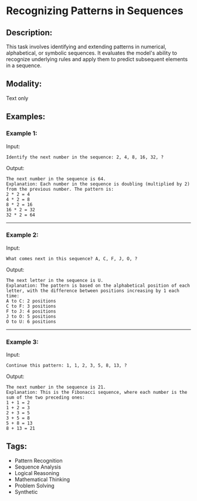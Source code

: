 # Recognizing Patterns in Sequences

## Description:
This task involves identifying and extending patterns in numerical, alphabetical, or symbolic sequences. It evaluates the model's ability to recognize underlying rules and apply them to predict subsequent elements in a sequence.

## Modality:
Text only

## Examples:

### Example 1:

Input:

```
Identify the next number in the sequence: 2, 4, 8, 16, 32, ?
```

Output:

```
The next number in the sequence is 64.
Explanation: Each number in the sequence is doubling (multiplied by 2) from the previous number. The pattern is:
2 * 2 = 4
4 * 2 = 8
8 * 2 = 16
16 * 2 = 32
32 * 2 = 64
```

---

### Example 2:

Input:

```
What comes next in this sequence? A, C, F, J, O, ?
```

Output:

```
The next letter in the sequence is U.
Explanation: The pattern is based on the alphabetical position of each letter, with the difference between positions increasing by 1 each time:
A to C: 2 positions
C to F: 3 positions
F to J: 4 positions
J to O: 5 positions
O to U: 6 positions
```

---

### Example 3:

Input:

```
Continue this pattern: 1, 1, 2, 3, 5, 8, 13, ?
```

Output:

```
The next number in the sequence is 21.
Explanation: This is the Fibonacci sequence, where each number is the sum of the two preceding ones:
1 + 1 = 2
1 + 2 = 3
2 + 3 = 5
3 + 5 = 8
5 + 8 = 13
8 + 13 = 21
```

## Tags:
- Pattern Recognition
- Sequence Analysis
- Logical Reasoning
- Mathematical Thinking
- Problem Solving
- Synthetic